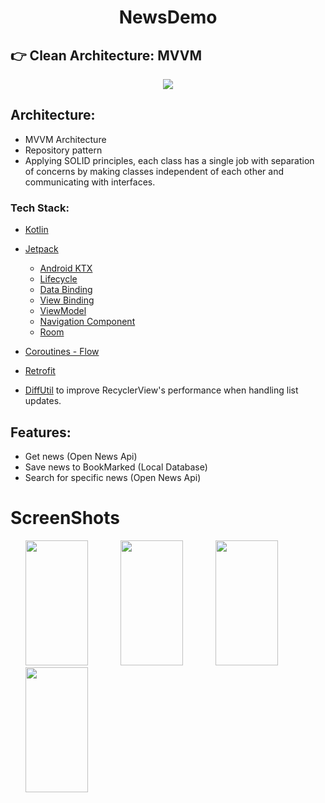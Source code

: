 
<h1 align="center">
NewsDemo
</h1>

:point_right: Clean Architecture: MVVM
-----------------
<div align="center">
<img src="https://camo.githubusercontent.com/0ff5a5738b5561398acfa8563660dafbb5a4fa1e844fc171f930f2228c358f0d/68747470733a2f2f6d69726f2e6d656469756d2e636f6d2f6d61782f313430302f312a3375354a6e6d714f4e5234556e7752453674455633512e706e67">
</div>


## Architecture:

- MVVM Architecture
- Repository pattern
- Applying SOLID principles, each class has a single job with separation of concerns by making classes independent
  of each other and communicating with interfaces.

### Tech Stack:
- [Kotlin](https://kotlinlang.org)
- [Jetpack](https://developer.android.com/jetpack)
  * [Android KTX](https://developer.android.com/kotlin/ktx)
  * [Lifecycle](https://developer.android.com/topic/libraries/architecture/lifecycle)
  * [Data Binding](https://developer.android.com/topic/libraries/data-binding)
  * [View Binding](https://developer.android.com/topic/libraries/view-binding)
  *  [ViewModel](https://developer.android.com/topic/libraries/architecture/viewmodel)
  * [Navigation Component](https://developer.android.com/guide/navigation/navigation-getting-started)
  * [Room](https://developer.android.com/training/data-storage/room)

- [Coroutines - Flow](https://kotlinlang.org/docs/reference/coroutines/flow.html)
- [Retrofit](https://square.github.io/retrofit/)
- [DiffUtil](https://developer.android.com/reference/androidx/recyclerview/widget/DiffUtil) to improve RecyclerView's performance when handling list updates. 

## Features:

+ Get news (Open News Api)
+ Save news to BookMarked (Local Database)
+ Search for specific news (Open News Api)



# ScreenShots

<img height=200 width=100 src="https://user-images.githubusercontent.com/39746086/201097947-34dbb9bc-5c88-42cf-a075-4dab22dd207f.png" hspace=24/> <img height=200 width=100 src="https://user-images.githubusercontent.com/39746086/201099281-34b580af-d857-4b96-b68f-fee3a5b6026f.png" hspace=24/> <img height=200 width=100 src="https://user-images.githubusercontent.com/39746086/201099599-d8ff93e6-b8a4-4c32-b269-51794a0b9149.png" hspace=24/> <img height=200 width=100 src="https://user-images.githubusercontent.com/39746086/201099981-e3648857-b9e6-48a1-b5c8-d5022efe54fc.png" hspace=24/> 





